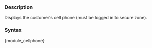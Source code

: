 <div class="description">
<h3 class="skiptoc">Description</h3>
<p>Displays the customer's cell phone (must be logged in to secure zone).</p>
</div>
<div id="syntax">
<h3>Syntax</h3>
<p>{<span>module_cellphone</span>}</p>
</div>
